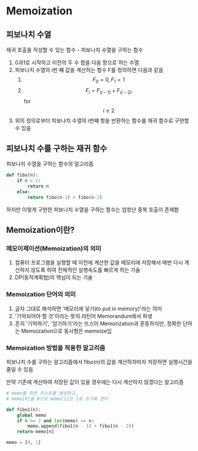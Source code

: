 # Memoization

## 피보나치 수열

재귀 호출을 작성할 수 있는 함수 - 피보나치 수열을 구하는 함수

1. 0과1로 시작하고 이전의 두 수 합을 다음 항으로 하는 수열
2. 피보나치 수열의 i번 째 값을 계산하는 함수 F를 정의하면 다음과 같음
   1. $$F_0 = 0, F_1 = 1$$
   2. $$F_i = F_(i-1) + F_(i-2)$$ for $$i \geq 2$$
3. 위의 정의로부터 피보나치 수열의 i번쨰 항을 반환하는 함수를 재귀 함수로 구현할 수 있음

## 피보나치 수를 구하는 재귀 함수

피보나치 수열을 구하는 함수의 알고리즘

~~~python
def fibo(n):
    if n < 2:
        return n
    else:
        return fibo(n-1) + fibo(n-2)
~~~

하지만 이렇게 구현한 피보나치 수열을 구하는 함수는 엄청난 중복 호출이 존재함

## Memoization이란?

### 메모이제이션(Memoization)의 의미

1. 컴퓨터 프로그램을 실행할 때 이전에 계산한 값을 메모리에 저장해서 매번 다시 계산하지 않도록 하여 전체적인 실행속도를 빠르게 하는 기술
2. DP(동적계획법)의 핵심이 되는 기술

### Memoization 단어의 의미

1. 글자 그대로 해석하면 '메모리에 넣기(to put in memory)'라는 의미
2. '기억되어야 할 것'이라는 뜻의 라틴어 Memorandum에서 파생
3. 흔히 '기억하기', '암기하기'라는 뜨스이 Memorization과 혼동하지만, 정확한 단어는 Memoization으로 동사형은 memoize임

### Memoization 방법을 적용한 알고리즘

피보나치 수를 구하는 알고리즘에서 fibo(n)의 값을 계산하자마자 저장하면 실행시간을 줄일 수 있음

만약 기존에 계산하여 저장된 값이 있을 경우에는 다시 계산하지 않겠다는 알고리즘

~~~python
# memo를 위한 리스트를 생성하고,
# memo[0]을 0으로 memo[1]은 1로 초기화 한다

def fibo1(n):
    global memo
    if n >= 2 and len(memo) <= n:
        memo.append(fibo1(n - 1) + fibo1(n - 2))
    return memo[n]

memo = [0, 1]
~~~

